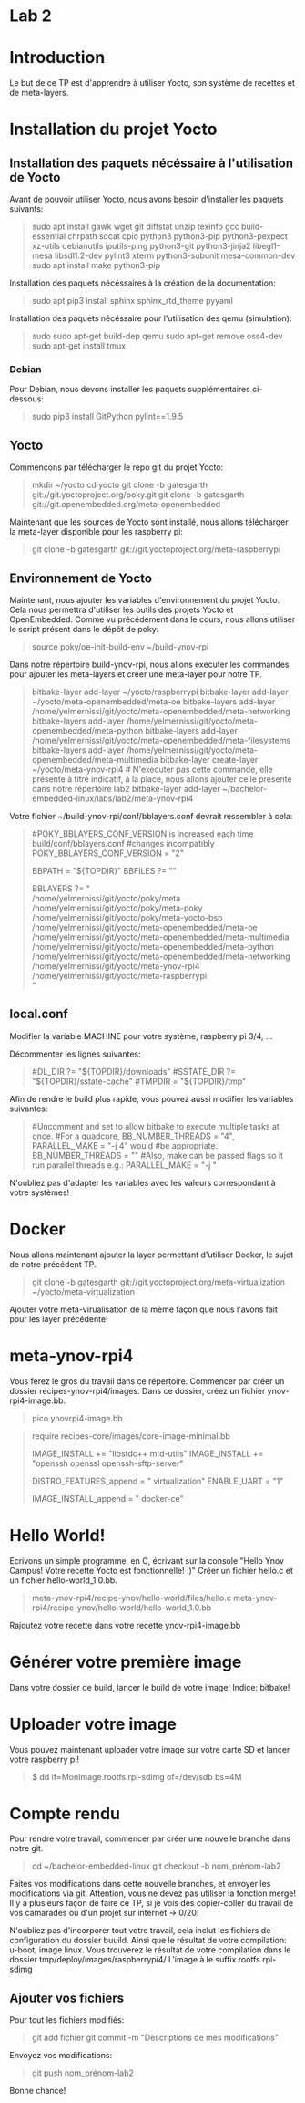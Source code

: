 # Lab 2
# Introduction

Le but de ce TP est d'apprendre à utiliser Yocto, son système de recettes et de meta-layers.

# Installation du projet Yocto

## Installation des paquets nécéssaire à l'utilisation de Yocto

Avant de pouvoir utiliser Yocto, nous avons besoin d'installer les paquets suivants:

> sudo apt install gawk wget git diffstat unzip texinfo gcc build-essential chrpath socat cpio python3 python3-pip python3-pexpect xz-utils debianutils iputils-ping python3-git python3-jinja2 libegl1-mesa libsdl1.2-dev pylint3 xterm python3-subunit mesa-common-dev
> sudo apt install make python3-pip

Installation des paquets nécéssaires à la création de la documentation:

> sudo apt pip3 install sphinx sphinx_rtd_theme pyyaml

Installation des paquets nécéssaire pour l'utilisation des qemu (simulation):

> sudo sudo apt-get build-dep qemu
> sudo apt-get remove oss4-dev
> sudo apt-get install tmux

### Debian

Pour Debian, nous devons installer les paquets supplémentaires ci-dessous:
> sudo pip3 install GitPython pylint==1.9.5

##  Yocto

Commençons par télécharger le repo git du projet Yocto:

> mkdir ~/yocto
> cd yocto
> git clone -b gatesgarth git://git.yoctoproject.org/poky.git
> git clone -b gatesgarth git://git.openembedded.org/meta-openembedded

Maintenant que les sources de Yocto sont installé, nous allons télécharger la meta-layer disponible pour les raspberry pi:

> git clone -b gatesgarth git://git.yoctoproject.org/meta-raspberrypi

## Environnement de Yocto

Maintenant, nous ajouter les variables d'environnement du projet Yocto. Cela nous permettra d'utiliser les outils des projets Yocto et OpenEmbedded.
Comme vu précédement dans le cours, nous allons utiliser le script présent dans le dépôt de poky:

> source poky/oe-init-build-env ~/build-ynov-rpi

Dans notre répertoire build-ynov-rpi, nous allons executer les commandes pour ajouter les meta-layers et créer une meta-layer pour notre TP.

> bitbake-layer add-layer ~/yocto/raspberrypi
> bitbake-layer add-layer ~/yocto/meta-openembedded/meta-oe
> bitbake-layers add-layer /home/yelmernissi/git/yocto/meta-openembedded/meta-networking
> bitbake-layers add-layer /home/yelmernissi/git/yocto/meta-openembedded/meta-python
> bitbake-layers add-layer /home/yelmernissi/git/yocto/meta-openembedded/meta-filesystems
> bitbake-layers add-layer /home/yelmernissi/git/yocto/meta-openembedded/meta-multimedia
> bitbake-layer create-layer ~/yocto/meta-ynov-rpi4 # N'executer pas cette commande, elle présente à titre indicatif, à la place, nous allons ajouter celle présente dans notre répertoire lab2
> bitbake-layer add-layer ~/bachelor-embedded-linux/labs/lab2/meta-ynov-rpi4

Votre fichier ~/build-ynov-rpi/conf/bblayers.conf devrait ressembler à cela:
> #POKY_BBLAYERS_CONF_VERSION is increased each time build/conf/bblayers.conf
> #changes incompatibly
> POKY_BBLAYERS_CONF_VERSION = "2"
> 
> BBPATH = "${TOPDIR}"
> BBFILES ?= ""
> 
> BBLAYERS ?= " \
>   /home/yelmernissi/git/yocto/poky/meta \
>   /home/yelmernissi/git/yocto/poky/meta-poky \
>   /home/yelmernissi/git/yocto/poky/meta-yocto-bsp \
>   /home/yelmernissi/git/yocto/meta-openembedded/meta-oe \
>   /home/yelmernissi/git/yocto/meta-openembedded/meta-multimedia \
>   /home/yelmernissi/git/yocto/meta-openembedded/meta-python \
>   /home/yelmernissi/git/yocto/meta-openembedded/meta-networking \
>   /home/yelmernissi/git/yocto/meta-ynov-rpi4 \
>   /home/yelmernissi/git/yocto/meta-raspberrypi \
>   "

## local.conf

Modifier la variable MACHINE pour votre système, raspberry pi 3/4, ...

Décommenter les lignes suivantes:

> #DL_DIR ?= "${TOPDIR}/downloads"
> #SSTATE_DIR ?= "${TOPDIR}/sstate-cache"
> #TMPDIR = "${TOPDIR}/tmp"

Afin de rendre le build plus rapide, vous pouvez aussi modifier les variables suivantes:

> #Uncomment and set to allow bitbake to execute multiple tasks at once.
> #For a quadcore, BB_NUMBER_THREADS = "4", PARALLEL_MAKE = "-j 4" would
> #be appropriate.
> BB_NUMBER_THREADS = ""
> #Also, make can be passed flags so it run parallel threads e.g.:
> PARALLEL_MAKE = "-j " 

N'oubliez pas d'adapter les variables avec les valeurs correspondant à votre systèmes!

# Docker

Nous allons maintenant ajouter la layer permettant d'utiliser Docker, le sujet de notre précédent TP.

> git clone -b gatesgarth git://git.yoctoproject.org/meta-virtualization ~/yocto/meta-virtualization

Ajouter votre meta-virualisation de la même façon que nous l'avons fait pour les layer précédente!
 

# meta-ynov-rpi4

Vous ferez le gros du travail dans ce répertoire. Commencer par créer un dossier recipes-ynov-rpi4/images. Dans ce dossier, créez un fichier ynov-rpi4-image.bb.

> pico ynovrpi4-image.bb

> require recipes-core/images/core-image-minimal.bb
> 
> IMAGE_INSTALL += "libstdc++ mtd-utils"
> IMAGE_INSTALL += "openssh openssl openssh-sftp-server"
> 
> DISTRO_FEATURES_append = " virtualization"
> ENABLE_UART = "1"
> 
> IMAGE_INSTALL_append = " docker-ce"

# Hello World!

Ecrivons un simple programme, en C, écrivant sur la console "Hello Ynov Campus! Votre recette Yocto est fonctionnelle! :)"
Créer un fichier hello.c et un fichier hello-world_1.0.bb.

> meta-ynov-rpi4/recipe-ynov/hello-world/files/hello.c
> meta-ynov-rpi4/recipe-ynov/hello-world/hello-world_1.0.bb

Rajoutez votre recette dans votre recette ynov-rpi4-image.bb

# Générer votre première image


Dans votre dossier de build, lancer le build de votre image! Indice: bitbake!

# Uploader votre image

Vous pouvez maintenant uploader votre image sur votre carte SD et lancer votre raspberry pi!

> $ dd if=MonImage.rootfs.rpi-sdimg of=/dev/sdb bs=4M

# Compte rendu

Pour rendre votre travail, commencer par créer une nouvelle branche dans notre git.

> cd ~/bachelor-embedded-linux
> git checkout -b nom_prénom-lab2

Faites vos modifications dans cette nouvelle branches, et envoyer les modifications via git. Attention, vous ne devez pas utiliser la fonction merge!
Il y a plusieurs façon de faire ce TP, si je vois des copier-coller du travail de vos camarades ou d'un projet sur internet -> 0/20!

N'oubliez pas d'incorporer tout votre travail, cela inclut les fichiers de configuration du dossier buuild. Ainsi que le résultat de votre compilation: u-boot, image linux.
Vous trouverez le résultat de votre compilation dans le dossier tmp/deploy/images/raspberrypi4/
L'image à le suffix rootfs.rpi-sdimg

## Ajouter vos fichiers

Pour tout les fichiers modifiés:
> git add fichier
> git commit -m "Descriptions de mes modifications"

Envoyez vos modifications:

> git push nom_prénom-lab2

Bonne chance!
